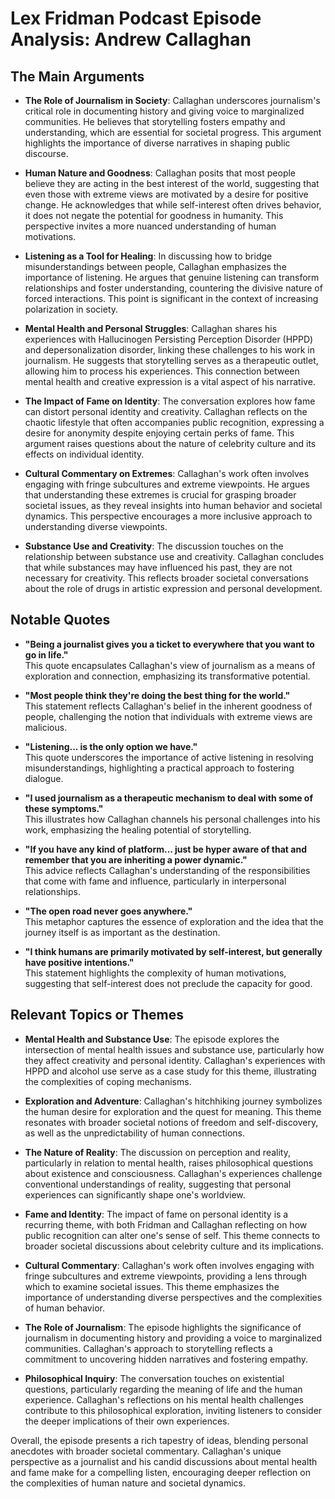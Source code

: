 # Lex Fridman Podcast Episode Analysis: Andrew Callaghan

## The Main Arguments

- **The Role of Journalism in Society**: Callaghan underscores journalism's critical role in documenting history and giving voice to marginalized communities. He believes that storytelling fosters empathy and understanding, which are essential for societal progress. This argument highlights the importance of diverse narratives in shaping public discourse.

- **Human Nature and Goodness**: Callaghan posits that most people believe they are acting in the best interest of the world, suggesting that even those with extreme views are motivated by a desire for positive change. He acknowledges that while self-interest often drives behavior, it does not negate the potential for goodness in humanity. This perspective invites a more nuanced understanding of human motivations.

- **Listening as a Tool for Healing**: In discussing how to bridge misunderstandings between people, Callaghan emphasizes the importance of listening. He argues that genuine listening can transform relationships and foster understanding, countering the divisive nature of forced interactions. This point is significant in the context of increasing polarization in society.

- **Mental Health and Personal Struggles**: Callaghan shares his experiences with Hallucinogen Persisting Perception Disorder (HPPD) and depersonalization disorder, linking these challenges to his work in journalism. He suggests that storytelling serves as a therapeutic outlet, allowing him to process his experiences. This connection between mental health and creative expression is a vital aspect of his narrative.

- **The Impact of Fame on Identity**: The conversation explores how fame can distort personal identity and creativity. Callaghan reflects on the chaotic lifestyle that often accompanies public recognition, expressing a desire for anonymity despite enjoying certain perks of fame. This argument raises questions about the nature of celebrity culture and its effects on individual identity.

- **Cultural Commentary on Extremes**: Callaghan's work often involves engaging with fringe subcultures and extreme viewpoints. He argues that understanding these extremes is crucial for grasping broader societal issues, as they reveal insights into human behavior and societal dynamics. This perspective encourages a more inclusive approach to understanding diverse viewpoints.

- **Substance Use and Creativity**: The discussion touches on the relationship between substance use and creativity. Callaghan concludes that while substances may have influenced his past, they are not necessary for creativity. This reflects broader societal conversations about the role of drugs in artistic expression and personal development.

## Notable Quotes

- **"Being a journalist gives you a ticket to everywhere that you want to go in life."**  
  This quote encapsulates Callaghan's view of journalism as a means of exploration and connection, emphasizing its transformative potential.

- **"Most people think they're doing the best thing for the world."**  
  This statement reflects Callaghan's belief in the inherent goodness of people, challenging the notion that individuals with extreme views are malicious.

- **"Listening... is the only option we have."**  
  This quote underscores the importance of active listening in resolving misunderstandings, highlighting a practical approach to fostering dialogue.

- **"I used journalism as a therapeutic mechanism to deal with some of these symptoms."**  
  This illustrates how Callaghan channels his personal challenges into his work, emphasizing the healing potential of storytelling.

- **"If you have any kind of platform... just be hyper aware of that and remember that you are inheriting a power dynamic."**  
  This advice reflects Callaghan's understanding of the responsibilities that come with fame and influence, particularly in interpersonal relationships.

- **"The open road never goes anywhere."**  
  This metaphor captures the essence of exploration and the idea that the journey itself is as important as the destination.

- **"I think humans are primarily motivated by self-interest, but generally have positive intentions."**  
  This statement highlights the complexity of human motivations, suggesting that self-interest does not preclude the capacity for good.

## Relevant Topics or Themes

- **Mental Health and Substance Use**: The episode explores the intersection of mental health issues and substance use, particularly how they affect creativity and personal identity. Callaghan's experiences with HPPD and alcohol use serve as a case study for this theme, illustrating the complexities of coping mechanisms.

- **Exploration and Adventure**: Callaghan's hitchhiking journey symbolizes the human desire for exploration and the quest for meaning. This theme resonates with broader societal notions of freedom and self-discovery, as well as the unpredictability of human connections.

- **The Nature of Reality**: The discussion on perception and reality, particularly in relation to mental health, raises philosophical questions about existence and consciousness. Callaghan's experiences challenge conventional understandings of reality, suggesting that personal experiences can significantly shape one's worldview.

- **Fame and Identity**: The impact of fame on personal identity is a recurring theme, with both Fridman and Callaghan reflecting on how public recognition can alter one's sense of self. This theme connects to broader societal discussions about celebrity culture and its implications.

- **Cultural Commentary**: Callaghan's work often involves engaging with fringe subcultures and extreme viewpoints, providing a lens through which to examine societal issues. This theme emphasizes the importance of understanding diverse perspectives and the complexities of human behavior.

- **The Role of Journalism**: The episode highlights the significance of journalism in documenting history and providing a voice to marginalized communities. Callaghan's approach to storytelling reflects a commitment to uncovering hidden narratives and fostering empathy.

- **Philosophical Inquiry**: The conversation touches on existential questions, particularly regarding the meaning of life and the human experience. Callaghan's reflections on his mental health challenges contribute to this philosophical exploration, inviting listeners to consider the deeper implications of their own experiences.

Overall, the episode presents a rich tapestry of ideas, blending personal anecdotes with broader societal commentary. Callaghan's unique perspective as a journalist and his candid discussions about mental health and fame make for a compelling listen, encouraging deeper reflection on the complexities of human nature and societal dynamics.
